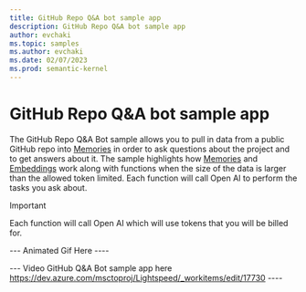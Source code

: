 ```yaml
---
title: GitHub Repo Q&A bot sample app
description: GitHub Repo Q&A bot sample app
author: evchaki
ms.topic: samples
ms.author: evchaki
ms.date: 02/07/2023
ms.prod: semantic-kernel
---
```

# GitHub Repo Q&A bot sample app
The GitHub Repo Q&A Bot sample allows you to pull in data from a public GitHub repo into [Memories](/semantic-kernel/concepts/memories) in order to ask questions about the project and to get answers about it.  The sample highlights how [Memories](/semantic-kernel/concepts/memories) and [Embeddings](/semantic-kernel/concepts/embeddings) work along with functions when the size of the data is larger than the allowed token limited.  Each function will call Open AI to perform the tasks you ask about.


> [!IMPORTANT]
> Each function will call Open AI which will use tokens that you will be billed for. 

--- Animated Gif Here ----

--- Video GitHub Q&A Bot sample app here https://dev.azure.com/msctoproj/Lightspeed/_workitems/edit/17730 ----
